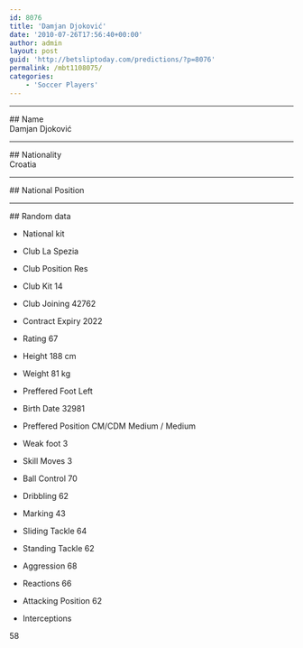```yaml
---
id: 8076
title: 'Damjan Djoković'
date: '2010-07-26T17:56:40+00:00'
author: admin
layout: post
guid: 'http://betsliptoday.com/predictions/?p=8076'
permalink: /mbt1108075/
categories:
    - 'Soccer Players'
---
```


- - - - - -

\## Name  
 Damjan Djoković

- - - - - -

\## Nationality  
 Croatia

- - - - - -

\## National Position

- - - - - -

\## Random data

- National kit
- Club
 La Spezia

- Club Position
 Res

- Club Kit
 14

- Club Joining
 42762

- Contract Expiry
 2022

- Rating
 67

- Height
 188 cm

- Weight
 81 kg

- Preffered Foot
 Left

- Birth Date
 32981

- Preffered Position
 CM/CDM Medium / Medium

- Weak foot
 3

- Skill Moves
 3

- Ball Control
 70

- Dribbling
 62

- Marking
 43

- Sliding Tackle
 64

- Standing Tackle
 62

- Aggression
 68

- Reactions
 66

- Attacking Position
 62

- Interceptions

 58